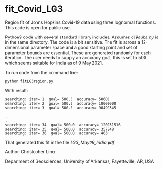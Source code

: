 # fit_Covid_LG3
Region fit of Johns Hopkins Covid-19 data using three lognormal functions. This code is open for public use.

Python3 code with several standard library includes. Assumes *c19subs.py* is in the same directory. The code is a bit sensitive. The fit is across a 12-dimensional parameter space and a good starting point and set of parameter bounds are essential. These are generated randomly for each iteration. The user needs to supply an accuracy goal, this is set to 500 which seems suitable for India as of 9 May 2021. 

To run code from the command line:
```
python fitLG3region.py
```
With result:
```
searching: iter= 1  goal= 500.0  accuracy= 50600
searching: iter= 2  goal= 500.0  accuracy= 10000000
searching: iter= 3  goal= 500.0  accuracy= 90499345
.
.
.
searching: iter= 34  goal= 500.0  accuracy= 120131516
searching: iter= 35  goal= 500.0  accuracy= 357248
searching: iter= 36  goal= 500.0  accuracy= 463
```
That generated this fit in the file *LG3_May09_India.pdf*

Author: Christopher Liner

Department of Geosciences,
University of Arkansas,
Fayetteville, AR, USA
